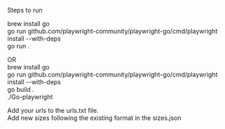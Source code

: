 Steps to run

brew install go  
go run github.com/playwright-community/playwright-go/cmd/playwright install --with-deps  
go run .  

OR  
brew install go  
go run github.com/playwright-community/playwright-go/cmd/playwright install --with-deps  
go build .  
./Go-playwright 

Add your urls to the urls.txt file.  
Add new sizes following the existing format in the sizes.json

